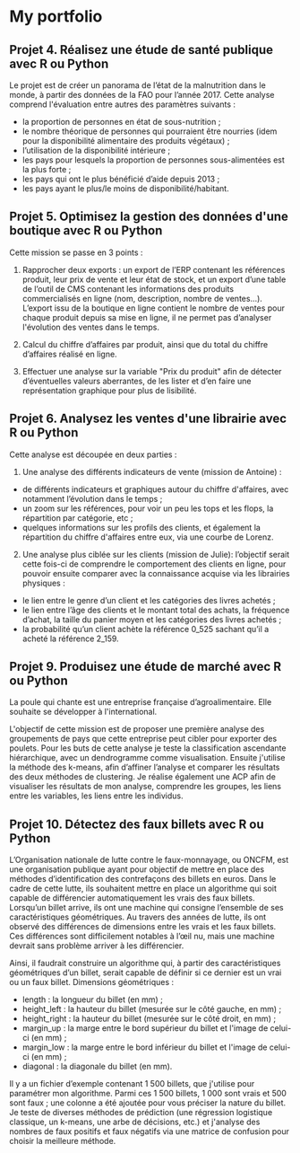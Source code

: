 # My portfolio

## Projet 4. Réalisez une étude de santé publique avec R ou Python

Le projet est de créer un panorama de l’état de la malnutrition dans le monde, à partir des données de la FAO pour l’année 2017. Cette analyse comprend l'évaluation entre autres des paramètres suivants :
* la proportion de personnes en état de sous-nutrition ;
* le nombre théorique de personnes qui pourraient être nourries (idem pour la disponibilité alimentaire des produits végétaux) ;
* l’utilisation de la disponibilité intérieure ;
* les pays pour lesquels la proportion de personnes sous-alimentées est la plus forte ;
* les pays qui ont le plus bénéficié d’aide depuis 2013 ;
* les pays ayant le plus/le moins de disponibilité/habitant.

## Projet 5. Optimisez la gestion des données d'une boutique avec R ou Python

Cette mission se passe en 3 points :

1. Rapprocher deux exports : un export de l’ERP contenant les références produit, leur prix de vente et leur état de stock, et un export d’une table de l’outil de CMS contenant les informations des produits commercialisés en ligne (nom, description, nombre de ventes...). L’export issu de la boutique en ligne contient le nombre de ventes pour chaque produit depuis sa mise en ligne, il ne permet pas d’analyser l'évolution des ventes dans le temps.

2. Calcul du chiffre d’affaires par produit, ainsi que du total du chiffre d’affaires réalisé en ligne.

3. Effectuer une analyse sur la variable "Prix du produit" afin de détecter d’éventuelles valeurs aberrantes, de les lister et d’en faire une représentation graphique pour plus de lisibilité.

## Projet 6. Analysez les ventes d'une librairie avec R ou Python

Cette analyse est découpée en deux parties :

1. Une analyse des différents indicateurs de vente (mission de Antoine) :
* de différents indicateurs et graphiques autour du chiffre d'affaires, avec notamment l’évolution dans le temps ;
* un zoom sur les références, pour voir un peu les tops et les flops, la répartition par catégorie, etc ;
* quelques informations sur les profils des clients, et également la répartition du chiffre d'affaires entre eux, via une courbe de Lorenz.

2. Une analyse plus ciblée sur les clients (mission de Julie): l’objectif serait cette fois-ci de comprendre le comportement des clients en ligne, pour pouvoir ensuite comparer avec la connaissance acquise via les librairies physiques :
* le lien entre le genre d’un client et les catégories des livres achetés ;
* le lien entre l’âge des clients et le montant total des achats, la fréquence d’achat, la taille du panier moyen et les catégories des livres achetés ;
* la probabilité qu’un client achète la référence 0_525 sachant qu’il a acheté la référence 2_159.

## Projet 9. Produisez une étude de marché avec R ou Python

La poule qui chante est une entreprise française d’agroalimentaire. Elle souhaite se développer à l'international.

L'objectif de cette mission est de proposer une première analyse des groupements de pays que cette entreprise peut cibler pour exporter des poulets. Pour les buts de cette analyse je teste la classification ascendante hiérarchique, avec un dendrogramme comme visualisation. Ensuite j'utilise la méthode des k-means, afin d’affiner l’analyse et comparer les résultats des deux méthodes de clustering. Je réalise également une ACP afin de visualiser les résultats de mon analyse, comprendre les groupes, les liens entre les variables, les liens entre les individus.

## Projet 10. Détectez des faux billets avec R ou Python

L’Organisation nationale de lutte contre le faux-monnayage, ou ONCFM, est une organisation publique ayant pour objectif de mettre en place des méthodes d’identification des contrefaçons des billets en euros. Dans le cadre de cette lutte, ils souhaitent mettre en place un algorithme qui soit capable de différencier automatiquement les vrais des faux billets. Lorsqu’un billet arrive, ils ont une machine qui consigne l’ensemble de ses caractéristiques géométriques. Au travers des années de lutte, ils ont observé des différences de dimensions entre les vrais et les faux billets. Ces différences sont difficilement notables à l’œil nu, mais une machine devrait sans problème arriver à les différencier.

Ainsi, il faudrait construire un algorithme qui, à partir des caractéristiques géométriques d’un billet, serait capable de définir si ce dernier est un vrai ou un faux billet. Dimensions géométriques :

* length : la longueur du billet (en mm) ;
* height_left : la hauteur du billet (mesurée sur le côté gauche, en mm) ;
* height_right : la hauteur du billet (mesurée sur le côté droit, en mm) ;
* margin_up : la marge entre le bord supérieur du billet et l'image de celui-ci (en mm) ;
* margin_low : la marge entre le bord inférieur du billet et l'image de celui-ci (en mm) ;
* diagonal : la diagonale du billet (en mm).

Il y a un fichier d’exemple contenant 1 500 billets, que j'utilise pour paramétrer mon algorithme. Parmi ces 1 500 billets, 1 000 sont vrais et 500 sont faux ; une colonne a été ajoutée pour vous préciser la nature du billet. Je teste de diverses méthodes de prédiction (une régression logistique classique, un k-means, une arbe de décisions, etc.) et j'analyse des nombres de faux positifs et faux négatifs via une matrice de confusion pour choisir la meilleure méthode.

